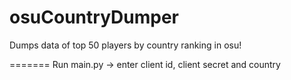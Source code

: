 # osuCountryDumper

Dumps data of top 50 players by country ranking
in osu!

=======
Run main.py -> enter client id, client secret and country
